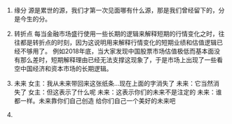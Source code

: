 1. 缘分 
源是累世的源，我们才第一次见面哪有什么源，那是我们曾经留下的，分是今生的分。

2. 转折点
每当金融市场盛行使用一些长期的逻辑来解释短期的行情变化之时，往往都是转折点的时刻，因为这说明用来解释行情变化的短期业绩和估值逻辑已经不够用了。
例如2018年底，当大家发现中国股票市场估值极低而基本面没有那么差时，短期解释理由已经无法支撑这现象了，于是市场上出现了一些看空中国经济和资本市场的长期逻辑。

3. 未来
女主：我从未来带回来这张纸条...现在上面的字消失了
未来：它当然消失了
女主：但这表示了什么呢
未来：这表示你们的未来不是注定的
未来：谁都一样。未来靠你们自己创造 给你们自己一个美好的未来吧

4. 